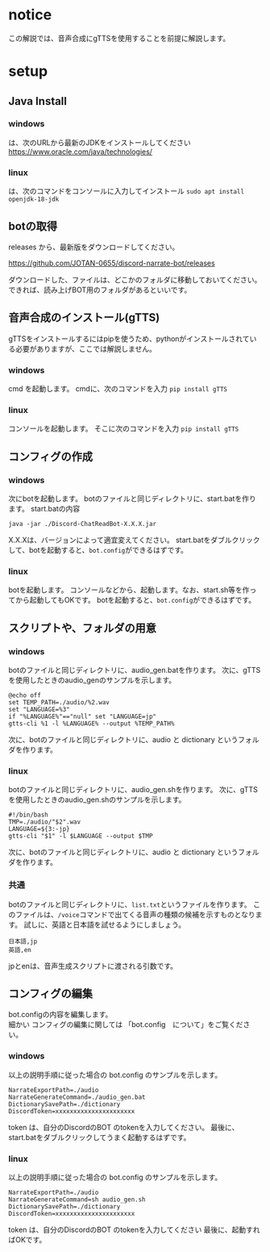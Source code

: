 # notice
この解説では、音声合成にgTTSを使用することを前提に解説します。

# setup
## Java Install
### windows
は、次のURLから最新のJDKをインストールしてください
https://www.oracle.com/java/technologies/
### linux
は、次のコマンドをコンソールに入力してインストール
`sudo apt install openjdk-18-jdk`

## botの取得
releases から、最新版をダウンロードしてください。

https://github.com/JOTAN-0655/discord-narrate-bot/releases

ダウンロードした、ファイルは、どこかのフォルダに移動しておいてください。
できれば、読み上げBOT用のフォルダがあるといいです。

## 音声合成のインストール(gTTS)
gTTSをインストールするにはpipを使うため、pythonがインストールされている必要がありますが、ここでは解説しません。
### windows
cmd を起動します。
cmdに、次のコマンドを入力
`pip install gTTS`
### linux
コンソールを起動します。
そこに次のコマンドを入力
`pip install gTTS`

## コンフィグの作成
### windows
次にbotを起動します。
botのファイルと同じディレクトリに、start.batを作ります。
start.batの内容
```
java -jar ./Discord-ChatReadBot-X.X.X.jar
```
X.X.Xは、バージョンによって適宜変えてください。
start.batをダブルクリックして、botを起動すると、`bot.config`ができるはずです。
### linux
botを起動します。
コンソールなどから、起動します。なお、start.sh等を作ってから起動してもOKです。
botを起動すると、`bot.config`ができるはずです。

## スクリプトや、フォルダの用意
### windows
botのファイルと同じディレクトリに、audio_gen.batを作ります。
次に、gTTSを使用したときのaudio_genのサンプルを示します。
```
@echo off
set TEMP_PATH=./audio/%2.wav
set "LANGUAGE=%3"
if "%LANGUAGE%"=="null" set "LANGUAGE=jp"
gtts-cli %1 -l %LANGUAGE% --output %TEMP_PATH%
```
次に、botのファイルと同じディレクトリに、audio と dictionary というフォルダを作ります。

### linux
botのファイルと同じディレクトリに、audio_gen.shを作ります。
次に、gTTSを使用したときのaudio_gen.shのサンプルを示します。
```
#!/bin/bash
TMP=./audio/"$2".wav
LANGUAGE=${3:-jp}
gtts-cli "$1" -l $LANGUAGE --output $TMP
```
次に、botのファイルと同じディレクトリに、audio と dictionary というフォルダを作ります。

### 共通
botのファイルと同じディレクトリに、`list.txt`というファイルを作ります。
このファイルは、`/voice`コマンドで出てくる音声の種類の候補を示すものとなります。
試しに、英語と日本語を試せるようにしましょう。
```
日本語,jp
英語,en
```
jpとenは、音声生成スクリプトに渡される引数です。

## コンフィグの編集
bot.configの内容を編集します。<br>
細かい コンフィグの編集に関しては 「bot.config　について」をご覧ください。
### windows
以上の説明手順に従った場合の bot.config のサンプルを示します。
```
NarrateExportPath=./audio
NarrateGenerateCommand=./audio_gen.bat
DictionarySavePath=./dictionary
DiscordToken=xxxxxxxxxxxxxxxxxxxxxx
```
token は、自分のDiscordのBOT のtokenを入力してください。
最後に、start.batをダブルクリックしてうまく起動するはずです。

### linux
以上の説明手順に従った場合の bot.config のサンプルを示します。
```
NarrateExportPath=./audio
NarrateGenerateCommand=sh audio_gen.sh
DictionarySavePath=./dictionary
DiscordToken=xxxxxxxxxxxxxxxxxxxxxx
```
token は、自分のDiscordのBOT のtokenを入力してください
最後に、起動すればOKです。
